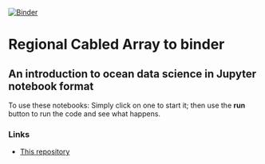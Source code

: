 [![Binder](http://binder.pangeo.io/badge.svg)](http://binder.pangeo.io/v2/gh/cormorack/rca2binder/master)


# Regional Cabled Array to binder
## An introduction to ocean data science in Jupyter notebook format

To use these notebooks: Simply click on one to start it; then use the **run** button to run the code and see what happens.

### Links

- [This repository](https://github.com/cormorack/rca2binder)





